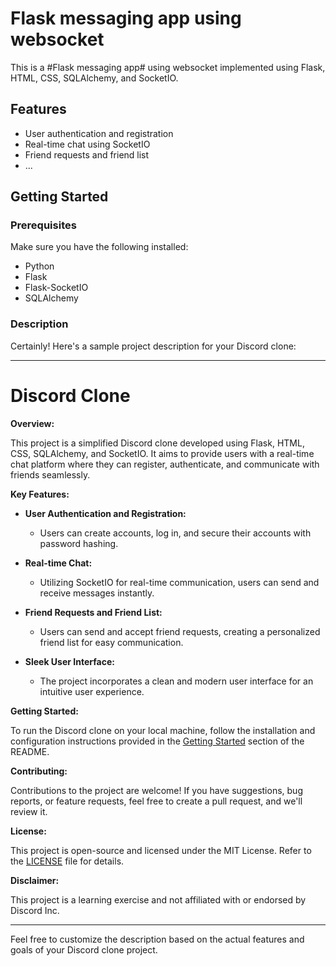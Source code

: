 # Flask messaging app using websocket

This is a #Flask messaging app# using websocket implemented using Flask, HTML, CSS, SQLAlchemy, and SocketIO.

## Features

- User authentication and registration
- Real-time chat using SocketIO
- Friend requests and friend list
- ...

## Getting Started

### Prerequisites

Make sure you have the following installed:

- Python
- Flask
- Flask-SocketIO
- SQLAlchemy

### Description

Certainly! Here's a sample project description for your Discord clone:

---

# Discord Clone

**Overview:**

This project is a simplified Discord clone developed using Flask, HTML, CSS, SQLAlchemy, and SocketIO. It aims to provide users with a real-time chat platform where they can register, authenticate, and communicate with friends seamlessly.

**Key Features:**

- **User Authentication and Registration:**
  - Users can create accounts, log in, and secure their accounts with password hashing.

- **Real-time Chat:**
  - Utilizing SocketIO for real-time communication, users can send and receive messages instantly.

- **Friend Requests and Friend List:**
  - Users can send and accept friend requests, creating a personalized friend list for easy communication.

- **Sleek User Interface:**
  - The project incorporates a clean and modern user interface for an intuitive user experience.

**Getting Started:**

To run the Discord clone on your local machine, follow the installation and configuration instructions provided in the [Getting Started](#getting-started) section of the README.

**Contributing:**

Contributions to the project are welcome! If you have suggestions, bug reports, or feature requests, feel free to create a pull request, and we'll review it.

**License:**

This project is open-source and licensed under the MIT License. Refer to the [LICENSE](LICENSE) file for details.

**Disclaimer:**

This project is a learning exercise and not affiliated with or endorsed by Discord Inc.

---

Feel free to customize the description based on the actual features and goals of your Discord clone project.
